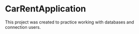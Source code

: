 # CarRentApplication
This project was created to practice working with databases and connection users.

